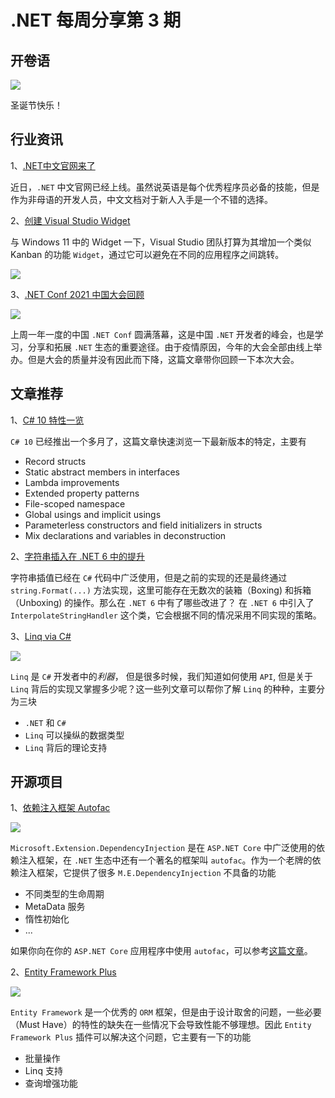 # .NET 每周分享第 3 期
## 开卷语

![](https://dotnetweeklypics.blob.core.windows.net/003/xmas.webp)

圣诞节快乐！

## 行业资讯

1、[.NET中文官网来了](https://dotnet.microsoft.com/zh-CN/)

近日，`.NET` 中文官网已经上线。虽然说英语是每个优秀程序员必备的技能，但是作为非母语的开发人员，中文文档对于新人入手是一个不错的选择。

2、[创建 Visual Studio Widget](https://developercommunity.visualstudio.com/t/Visual-Studio-should-have-customizable-w/1586166)

与 Windows 11 中的 Widget 一下，Visual Studio 团队打算为其增加一个类似 Kanban 的功能 `Widget`，通过它可以避免在不同的应用程序之间跳转。

![](https://dotnetweeklypics.blob.core.windows.net/003/vs-widget.png)


3、[.NET Conf 2021 中国大会回顾](https://www.cnblogs.com/shanyou/p/15707498.html)

![](https://dotnetweeklypics.blob.core.windows.net/003/dotnet-conf-china.png)

上周一年一度的中国 `.NET Conf` 圆满落幕，这是中国 `.NET` 开发者的峰会，也是学习，分享和拓展 `.NET` 生态的重要途径。由于疫情原因，今年的大会全部由线上举办。但是大会的质量并没有因此而下降，这篇文章带你回顾一下本次大会。

## 文章推荐

1、[C# 10 特性一览](https://thomaslevesque.com/2021/11/04/a-quick-review-of-csharp-10-new-language-features/)

`C# 10` 已经推出一个多月了，这篇文章快速浏览一下最新版本的特定，主要有
- Record structs 
- Static abstract members in interfaces
- Lambda improvements
- Extended property patterns
- File-scoped namespace
- Global usings and implicit usings
- Parameterless constructors and field initializers in structs
- Mix declarations and variables in deconstruction

2、[字符串插入在 .NET 6 中的提升](https://btburnett.com/csharp/2021/12/17/string-interpolation-trickery-and-magic-with-csharp-10-and-net-6)

字符串插值已经在 `C#` 代码中广泛使用，但是之前的实现的还是最终通过 `string.Format(...)` 方法实现，这里可能存在无数次的装箱（Boxing) 和拆箱（Unboxing) 的操作。那么在 `.NET 6` 中有了哪些改进了？
在 `.NET 6` 中引入了 `InterpolateStringHandler` 这个类，它会根据不同的情况采用不同实现的策略。

3、[Linq via C#](https://weblogs.asp.net/dixin/linq-via-csharp)

![](https://dotnetweeklypics.blob.core.windows.net/003/linq.jpeg)

`Linq` 是 `C#` 开发者中的*利器*， 但是很多时候，我们知道如何使用 `API`, 但是关于 `Linq` 背后的实现又掌握多少呢？这一些列文章可以帮你了解 `Linq` 的种种，主要分为三块

- `.NET` 和 `C#` 
- `Linq` 可以操纵的数据类型
- `Linq` 背后的理论支持

## 开源项目

1、[依赖注入框架 Autofac](https://autofac.org/)

![](https://dotnetweeklypics.blob.core.windows.net/003/autofac.jpeg)

`Microsoft.Extension.DependencyInjection` 是在 `ASP.NET Core` 中广泛使用的依赖注入框架，在 `.NET` 生态中还有一个著名的框架叫 `autofac`。作为一个老牌的依赖注入框架，它提供了很多 `M.E.DependencyInjection` 不具备的功能
- 不同类型的生命周期
- MetaData 服务
- 惰性初始化
- ...

如果你向在你的 `ASP.NET Core` 应用程序中使用 `autofac`，可以参考[这篇文章](https://autofaccn.readthedocs.io/en/latest/integration/aspnetcore.html)。


2、[Entity Framework Plus](https://entityframework-plus.net/)

![](https://dotnetweeklypics.blob.core.windows.net/003/ef-plus.jpeg)

`Entity Framework` 是一个优秀的 `ORM` 框架，但是由于设计取舍的问题，一些必要（Must  Have）的特性的缺失在一些情况下会导致性能不够理想。因此 `Entity Framework Plus` 插件可以解决这个问题，它主要有一下的功能
- 批量操作
- Linq 支持
- 查询增强功能